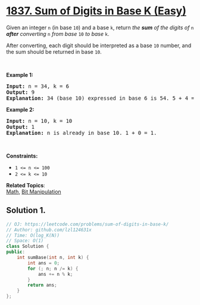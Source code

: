 # [1837. Sum of Digits in Base K (Easy)](https://leetcode.com/problems/sum-of-digits-in-base-k/)

<p>Given an integer <code>n</code> (in base <code>10</code>) and a base <code>k</code>, return <em>the <strong>sum</strong> of the digits of </em><code>n</code><em> <strong>after</strong> converting </em><code>n</code><em> from base </em><code>10</code><em> to base </em><code>k</code>.</p>

<p>After converting, each digit should be interpreted as a base <code>10</code> number, and the sum should be returned in base <code>10</code>.</p>

<p>&nbsp;</p>
<p><strong>Example 1:</strong></p>

<pre><strong>Input:</strong> n = 34, k = 6
<strong>Output:</strong> 9
<strong>Explanation: </strong>34 (base 10) expressed in base 6 is 54. 5 + 4 = 9.
</pre>

<p><strong>Example 2:</strong></p>

<pre><strong>Input:</strong> n = 10, k = 10
<strong>Output:</strong> 1
<strong>Explanation: </strong>n is already in base 10. 1 + 0 = 1.
</pre>

<p>&nbsp;</p>
<p><strong>Constraints:</strong></p>

<ul>
	<li><code>1 &lt;= n &lt;= 100</code></li>
	<li><code>2 &lt;= k &lt;= 10</code></li>
</ul>


**Related Topics**:  
[Math](https://leetcode.com/tag/math/), [Bit Manipulation](https://leetcode.com/tag/bit-manipulation/)

## Solution 1.

```cpp
// OJ: https://leetcode.com/problems/sum-of-digits-in-base-k/
// Author: github.com/lzl124631x
// Time: O(log_K(N))
// Space: O(1)
class Solution {
public:
    int sumBase(int n, int k) {
        int ans = 0;
        for (; n; n /= k) {
            ans += n % k;
        }
        return ans;
    }
};
```